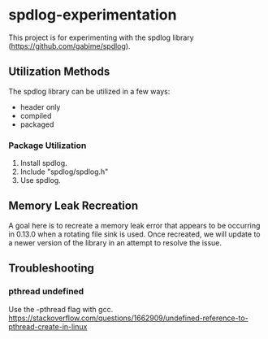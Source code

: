 # spdlog-experimentation
This project is for experimenting with the spdlog library (https://github.com/gabime/spdlog).

## Utilization Methods
The spdlog library can be utilized in a few ways:
- header only
- compiled
- packaged

### Package Utilization
1. Install spdlog.
2. Include "spdlog/spdlog.h"
3. Use spdlog.

## Memory Leak Recreation
A goal here is to recreate a memory leak error that appears to be occurring in 0.13.0 when a rotating file sink is used. Once recreated, we will update to a newer version of the library in an attempt to resolve the issue.

## Troubleshooting
### pthread undefined
Use the -pthread flag with gcc.
https://stackoverflow.com/questions/1662909/undefined-reference-to-pthread-create-in-linux